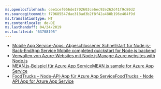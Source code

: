 ```yaml
---
ms.openlocfilehash: cee1cef056de1702603ce6ec92e262d41f9c80d2
ms.sourcegitcommit: f79685547dae318ad3b2f8f42a480b196e404f9d
ms.translationtype: HT
ms.contentlocale: de-DE
ms.lasthandoff: 04/24/2019
ms.locfileid: "63708195"
---
```

- [<span data-ttu-id="a110d-101">Mobile App Service-Apps: Abgeschlossener Schnellstart für Node.js-Back-End</span><span class="sxs-lookup"><span data-stu-id="a110d-101">App Service Mobile completed quickstart for Node.js backend</span></span>](https://azure.microsoft.com/resources/samples/app-service-mobile-nodejs-backend-quickstart/)
- [<span data-ttu-id="a110d-102">Verwalten von Azure-Websites mit Node.js</span><span class="sxs-lookup"><span data-stu-id="a110d-102">Manage Azure websites with Node.js</span></span>](https://azure.microsoft.com/resources/samples/app-service-web-nodejs-manage/)
- [<span data-ttu-id="a110d-103">MEAN.js-Beispiel für Azure App Service</span><span class="sxs-lookup"><span data-stu-id="a110d-103">MEAN.js sample for Azure App Service</span></span>](https://azure.microsoft.com/resources/samples/meanjs/)
- [<span data-ttu-id="a110d-104">FoodTrucks – Node-API-App für Azure App Service</span><span class="sxs-lookup"><span data-stu-id="a110d-104">FoodTrucks - Node API App for Azure App Service</span></span>](https://azure.microsoft.com/resources/samples/app-service-api-node-food-trucks/)